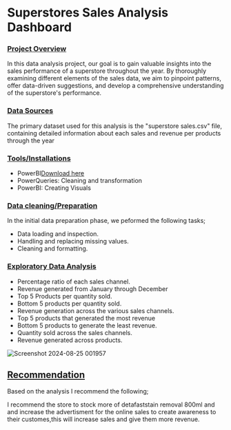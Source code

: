 # Superstores Sales Analysis Dashboard

### [Project Overview]() 

In this data analysis project, our goal is to gain valuable insights into the sales performance of a superstore throughout the year. By thoroughly examining different elements of the sales data, we aim to pinpoint patterns, offer data-driven suggestions, and develop a comprehensive understanding of the superstore's performance.

### [Data Sources]()

The primary dataset used for this analysis is the "superstore sales.csv" file, containing detailed information about each sales and revenue per products through the year

### [Tools/Installations]()

- PowerBI[Download here](http://microsoft.com)
- PowerQueries: Cleaning and transformation
- PowerBI: Creating Visuals

### [Data cleaning/Preparation]()

In the initial data preparation phase, we peformed the following tasks;

 - Data loading and inspection.
 - Handling and replacing missing values.
 - Cleaning and formatting. 

### [Exploratory Data Analysis](EDA)

 - Percentage ratio of each sales channel. 
 - Revenue generated from January through December 
 - Top 5 Products per quantity sold. 
 - Bottom 5 products per quantity sold. 
 - Revenue generation across the various sales channels. 
 - Top 5 products that generated the most revenue 
 - Bottom 5 products to generate the least revenue. 
 - Quantity sold across the sales channels.
 - Revenue generated across products.

![Screenshot 2024-08-25 001957](https://github.com/user-attachments/assets/2efc79ce-eb90-435e-a308-5473a97df3d9)

## [Recommendation]()

Based on the analysis I recommend the following;

I recommend the store to stock more of detafaststain removal 800ml and and increase the advertisment for the   online sales to create awareness to their customes,this will increase sales and give them more revenue.



